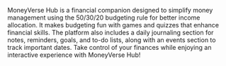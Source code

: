 MoneyVerse Hub is a financial companion designed to simplify money management using the 50/30/20 budgeting rule for better income allocation. It makes budgeting fun with games and quizzes that enhance financial skills. The platform also includes a daily journaling section for notes, reminders, goals, and to-do lists, along with an events section to track important dates. Take control of your finances while enjoying an interactive experience with MoneyVerse Hub!
